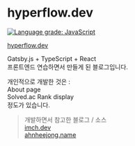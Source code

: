 # hyperflow.dev
[![Language grade: JavaScript](https://img.shields.io/lgtm/grade/javascript/github/hyp3rflow/blog?label=Code%20Quality%20%7C%20TS%20%26%20JS&style=for-the-badge)](https://lgtm.com/projects/g/hyp3rflow/blog/context:javascript)

[hyperflow.dev](https://hyperflow.dev)

Gatsby.js + TypeScript + React<br/>
프론트엔드 연습하면서 만들게 된 블로그입니다.

개인적으로 개발한 것은 :<br>
About page<br>
Solved.ac Rank display<br>
정도가 있습니다.<br>

> 개발하면서 참고한 블로그 / 소스<br>
> [imch.dev](https://imch.dev)<br>
> [ahnheejong.name](https://ahnheejong.name/)

